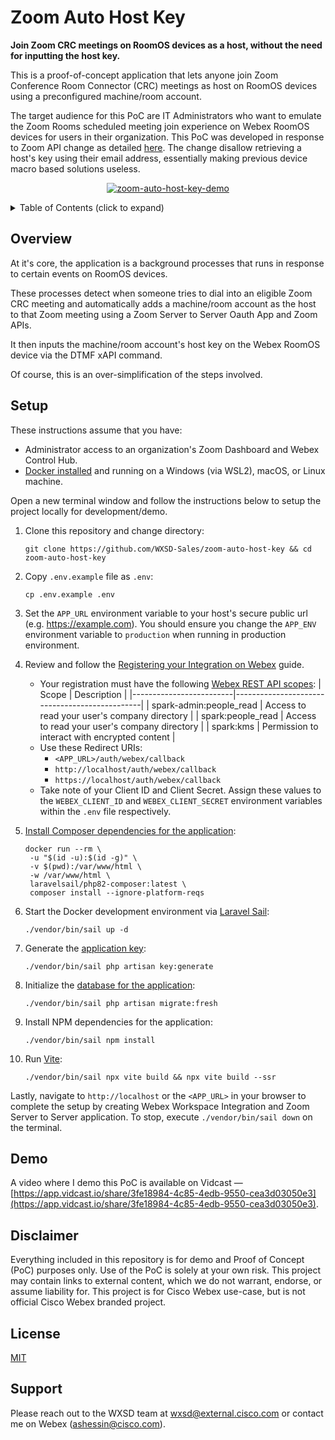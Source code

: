 # Zoom Auto Host Key

**Join Zoom CRC meetings on RoomOS devices as a host, without the need for inputting the host key.**

This is a proof-of-concept application that lets anyone join Zoom Conference Room Connector (CRC) meetings as host on
RoomOS devices using a preconfigured machine/room account.

The target audience for this PoC are IT Administrators who want to emulate the Zoom Rooms scheduled meeting join
experience on Webex RoomOS devices for users in their organization. This PoC was developed in response to Zoom API
change as detailed [here](https://devforum.zoom.us/t/not-able-to-retrieve-host-key-using-users-api/70898).
The change disallow retrieving a host's key using their email address, essentially making previous device macro based
solutions useless.

<p align="center">
   <a href="https://app.vidcast.io/share/3fe18984-4c85-4edb-9550-cea3d03050e3" target="_blank">
       <img src="https://github.com/wxsd-sales/zoom-auto-host-key/assets/6129517/6734dbd0-3bb4-41fc-b77e-730f94ea8e57" alt="zoom-auto-host-key-demo"/>
    </a>
</p>

<!-- ⛔️ MD-MAGIC-EXAMPLE:START (TOC:collapse=true&collapseText=Click to expand) -->
<details>
<summary>Table of Contents (click to expand)</summary>

- [Overview](#overview)
- [Setup](#setup)
- [Demo](#demo)
- [Disclaimer](#disclaimer)
- [License](#license)
- [Support](#support)

</details>
<!-- ⛔️ MD-MAGIC-EXAMPLE:END -->

## Overview

At it's core, the application is a background processes that runs in response to certain events on RoomOS devices.

These processes detect when someone tries to dial into an eligible Zoom CRC meeting and automatically adds a
machine/room account as the host to that Zoom meeting using a Zoom Server to Server Oauth App and Zoom APIs.

It then inputs the machine/room account's host key on the Webex RoomOS device via the DTMF xAPI command.

Of course, this is an over-simplification of the steps involved.

## Setup

These instructions assume that you have:

- Administrator access to an organization's Zoom Dashboard and Webex Control Hub.
- [Docker installed](https://docs.docker.com/engine/install/) and running on a Windows (via WSL2), macOS, or Linux
  machine.

Open a new terminal window and follow the instructions below to setup the project locally for development/demo.

1. Clone this repository and change directory:

   ```
   git clone https://github.com/WXSD-Sales/zoom-auto-host-key && cd zoom-auto-host-key
   ```

2. Copy `.env.example` file as `.env`:

   ```
   cp .env.example .env
   ```

3. Set the `APP_URL` environment variable to your host's secure public url (e.g. https://example.com). You should
   ensure you change the `APP_ENV` environment variable to `production` when running in production environment.

4. Review and follow the [Registering your Integration
   on Webex](https://developer.webex.com/docs/integrations#registering-your-integration) guide.

   - Your registration must have the following [Webex REST API scopes](https://developer.webex.com/docs/integrations#scopes):
     | Scope | Description |
     |-------------------------|-----------------------------------------------|
     | spark-admin:people_read | Access to read your user's company directory |
     | spark:people_read | Access to read your user's company directory |
     | spark:kms | Permission to interact with encrypted content |
   - Use these Redirect URIs:
     - `<APP_URL>/auth/webex/callback`
     - `http://localhost/auth/webex/callback`
     - `https://localhost/auth/webex/callback`
   - Take note of your Client ID and Client Secret. Assign these values to the `WEBEX_CLIENT_ID`
     and `WEBEX_CLIENT_SECRET` environment variables within the `.env` file respectively.

5. [Install Composer dependencies for the application](https://laravel.com/docs/10.x/sail#installing-composer-dependencies-for-existing-projects):

   ```
   docker run --rm \
    -u "$(id -u):$(id -g)" \
    -v $(pwd):/var/www/html \
    -w /var/www/html \
    laravelsail/php82-composer:latest \
    composer install --ignore-platform-reqs
   ```

6. Start the Docker development environment via [Laravel Sail](https://laravel.com/docs/10.x/sail):

   ```
   ./vendor/bin/sail up -d
   ```

7. Generate the [application key](https://laravel.com/docs/10.x/encryption#configuration):

   ```
   ./vendor/bin/sail php artisan key:generate
   ```

8. Initialize the [database for the application](https://laravel.com/docs/9.x/migrations#drop-all-tables-migrate=):

   ```
   ./vendor/bin/sail php artisan migrate:fresh
   ```

9. Install NPM dependencies for the application:

   ```
   ./vendor/bin/sail npm install
   ```

10. Run [Vite](https://laravel.com/docs/10.x/vite):
    ```
    ./vendor/bin/sail npx vite build && npx vite build --ssr
    ```

Lastly, navigate to `http://localhost` or the `<APP_URL>` in your browser to complete the setup by creating
Webex Workspace Integration and Zoom Server to Server application. To stop, execute `./vendor/bin/sail down` on the
terminal.

## Demo

A video where I demo this PoC is available on Vidcast — [https://app.vidcast.io/share/3fe18984-4c85-4edb-9550-cea3d03050e3](https://app.vidcast.io/share/3fe18984-4c85-4edb-9550-cea3d03050e3).

## Disclaimer

Everything included in this repository is for demo and Proof of Concept (PoC) purposes only. Use of the PoC is solely
at your own risk. This project may contain links to external content, which we do not warrant, endorse, or assume
liability for. This project is for Cisco Webex use-case, but is not official Cisco Webex branded project.

## License

[MIT](./LICENSE)

## Support

Please reach out to the WXSD team at [wxsd@external.cisco.com](mailto:wxsd@external.cisco.com?cc=ashessin@cisco.com&subject=Zoom%20Auto%20Host%20Key) or contact me on Webex (ashessin@cisco.com).
